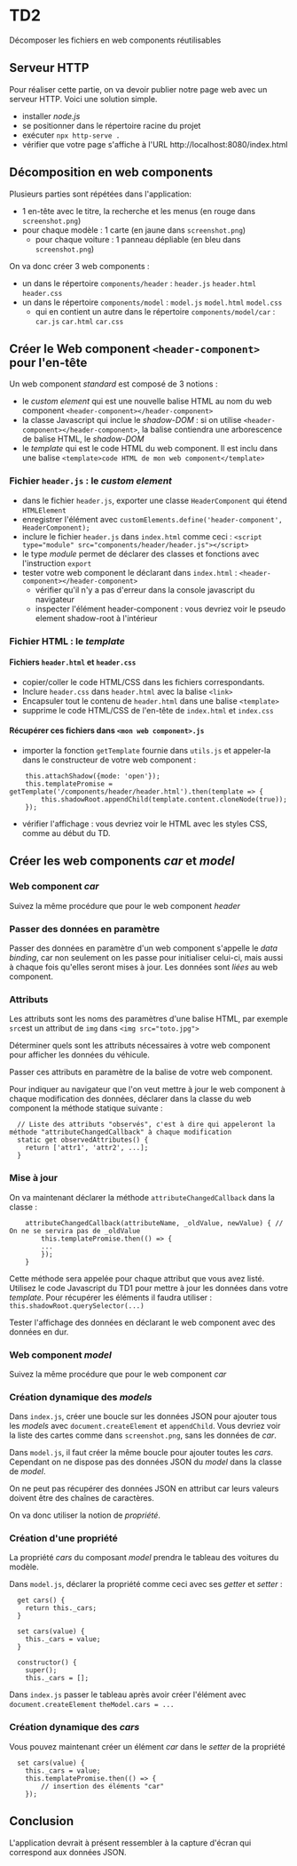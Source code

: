 # TD2
Décomposer les fichiers en web components réutilisables

## Serveur HTTP
Pour réaliser cette partie, on va devoir publier notre page web avec un serveur HTTP.
Voici une solution simple.
- installer _node.js_
- se positionner dans le répertoire racine du projet
- exécuter `npx http-serve .`
- vérifier que votre page s'affiche à l'URL http://localhost:8080/index.html

## Décomposition en web components
Plusieurs parties sont répétées dans l'application:
- 1 en-tête avec le titre, la recherche et les menus (en rouge dans `screenshot.png`)
- pour chaque modèle : 1 carte (en jaune dans `screenshot.png`)
  - pour chaque voiture : 1 panneau dépliable (en bleu dans `screenshot.png`)

On va donc créer 3 web components : 
- un dans le répertoire `components/header` : `header.js`  `header.html`  `header.css`
- un dans le répertoire `components/model` : `model.js`  `model.html`  `model.css`
  - qui en contient un autre dans le répertoire `components/model/car` : `car.js`  `car.html`  `car.css`


## Créer le Web component `<header-component>` pour l'en-tête
Un web component _standard_ est composé de 3 notions :
- le _custom element_ qui est une nouvelle balise HTML au nom du web component `<header-component></header-component>`
- la classe Javascript qui inclue le _shadow-DOM_ : si on utilise `<header-component></header-component>`, la balise contiendra une arborescence de balise HTML, le _shadow-DOM_
- le _template_ qui est le code HTML du web component. Il est inclu dans une balise `<template>code HTML de mon web component</template>`

### Fichier `header.js` : le _custom element_
- dans le fichier `header.js`, exporter une classe `HeaderComponent` qui étend `HTMLElement`
- enregistrer l'élément avec `customElements.define('header-component', HeaderComponent);`
- inclure le fichier `header.js` dans `index.html` comme ceci : 
  `<script type="module" src="components/header/header.js"></script>`
- le type _module_ permet de déclarer des classes et fonctions avec l'instruction `export`
- tester votre web component le déclarant dans `index.html` : `<header-component></header-component>`
  - vérifier qu'il n'y a pas d'erreur dans la console javascript du navigateur
  - inspecter l'élément header-component : vous devriez voir le pseudo element shadow-root à l'intérieur

### Fichier HTML : le _template_

#### Fichiers `header.html` et `header.css`
- copier/coller le code HTML/CSS dans les fichiers correspondants.
- Inclure `header.css` dans `header.html` avec la balise `<link>`
- Encapsuler tout le contenu de `header.html` dans une balise `<template>`
- supprime le code HTML/CSS de l'en-tête de `index.html` et `index.css`

#### Récupérer ces fichiers dans `<mon web component>.js`
- importer la fonction `getTemplate` fournie dans `utils.js` et appeler-la dans le constructeur de votre web component :
```
    this.attachShadow({mode: 'open'});
    this.templatePromise = getTemplate('/components/header/header.html').then(template => {
        this.shadowRoot.appendChild(template.content.cloneNode(true));
    });
```
- vérifier l'affichage : vous devriez voir le HTML avec les styles CSS, comme au début du TD.


## Créer les web components _car_ et _model_

### Web component _car_
Suivez la même procédure que pour le web component _header_

### Passer des données en paramètre
Passer des données en paramètre d'un web component s'appelle le _data binding_, car non seulement on les passe pour initialiser celui-ci, mais aussi à chaque fois qu'elles seront mises à jour. Les données sont _liées_ au web component.

### Attributs
Les attributs sont les noms des paramètres d'une balise HTML, par exemple `src`est un attribut de `img` dans `<img src="toto.jpg">`

Déterminer quels sont les attributs nécessaires à votre web component pour afficher les données du véhicule.

Passer ces attributs en paramètre de la balise de votre web component.

Pour indiquer au navigateur que l'on veut mettre à jour le web component à chaque modification des données, déclarer dans la classe du web component la méthode statique suivante :
```
  // Liste des attributs "observés", c'est à dire qui appeleront la méthode "attributeChangedCallback" à chaque modification
  static get observedAttributes() {
    return ['attr1', 'attr2', ...];
  }
```

### Mise à jour
On va maintenant déclarer la méthode `attributeChangedCallback` dans la classe :

```
    attributeChangedCallback(attributeName, _oldValue, newValue) { // On ne se servira pas de _oldValue
        this.templatePromise.then(() => {
        ...
        });
    }
```
Cette méthode sera appelée pour chaque attribut que vous avez listé.
Utilisez le code Javascript du TD1 pour mettre à jour les données dans votre _template_. Pour récupérer les éléments il faudra utiliser :
`this.shadowRoot.querySelector(...)` 

Tester l'affichage des données en déclarant le web component avec des données en dur.

### Web component _model_
Suivez la même procédure que pour le web component _car_

### Création dynamique des _models_
Dans `index.js`, créer une boucle sur les données JSON pour ajouter tous les _models_ avec `document.createElement` et `appendChild`.
Vous devriez voir la liste des cartes comme dans `screenshot.png`, sans les données de _car_.

Dans `model.js`, il faut créer la même boucle pour ajouter toutes les _cars_. Cependant on ne dispose pas des données JSON du _model_ dans la classe de _model_.

On ne peut pas récupérer des données JSON en attribut car leurs valeurs doivent être des chaînes de caractères.

On va donc utiliser la notion de _propriété_.

### Création d'une propriété
La propriété _cars_ du composant _model_ prendra le tableau des voitures du modèle.

Dans `model.js`, déclarer la propriété comme ceci avec ses _getter_ et _setter_ :
```
  get cars() {
    return this._cars;
  }

  set cars(value) {
    this._cars = value;
  }

  constructor() {
    super();
    this._cars = [];
```

Dans `index.js` passer le tableau après avoir créer l'élément avec `document.createElement`
`theModel.cars = ...`

### Création dynamique des _cars_
Vous pouvez maintenant créer un élément _car_ dans le _setter_ de la propriété 
```
  set cars(value) {
    this._cars = value;
    this.templatePromise.then(() => {
        // insertion des éléments "car"
    });
```

## Conclusion
L'application devrait à présent ressembler à la capture d'écran qui correspond aux données JSON.


